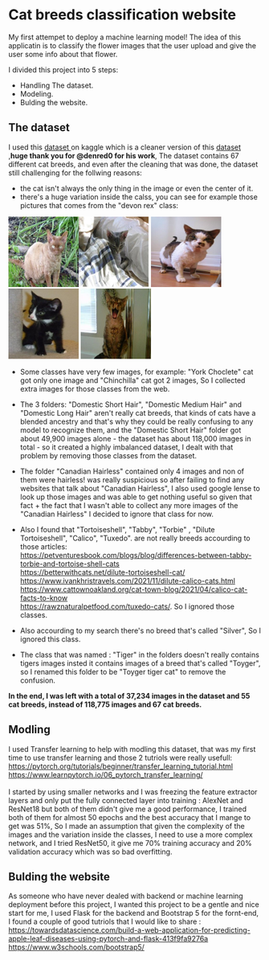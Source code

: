 # Cat breeds classification website

My first attempet to deploy a machine learning model!
The idea of this applicatin is to classify the flower images that the user upload and give the user some info about that flower.

I divided this project into 5 steps:

- Handling The dataset.<br>
- Modeling.<br>
- Bulding the website.<br>

## The dataset

I used this <a href="https://www.kaggle.com/datasets/denispotapov/cat-breeds-dataset-cleared">dataset </a> on kaggle which is a cleaner version of this <a href="https://www.kaggle.com/datasets/ma7555/cat-breeds-dataset" >dataset</a> ,**huge thank you for @denred0 for his work**, The dataset contains 67 different cat breeds, and even after the cleaning that was done, the dataset still challenging for the follwing reasons: 

- the cat isn't always the only thing in the image or even the center of it.<br> 
- there's a huge variation inside the calss, you can see for example those pictures that comes from the "devon rex" class:

<img src="https://github.com/Aml-Hassan-Abd-El-hamid/cat-breeds-classification-website/blob/main/readme_images/184devon%20rex328.jpg" width="140" height="140" ><img src="https://github.com/Aml-Hassan-Abd-El-hamid/cat-breeds-classification-website/blob/main/readme_images/21devon%20rex6.jpg" width="140" height="140" >
<img src="https://github.com/Aml-Hassan-Abd-El-hamid/cat-breeds-classification-website/blob/main/readme_images/2devon%20rex2.jpg" width="140" height="140" >
<img src="https://github.com/Aml-Hassan-Abd-El-hamid/cat-breeds-classification-website/blob/main/readme_images/devon%20rex15.jpg" width="140" height="140" >
<img src="https://github.com/Aml-Hassan-Abd-El-hamid/cat-breeds-classification-website/blob/main/readme_images/devon%20rex29.jpg" width="140" height="140" >

- Some classes have very few images, for example: "York Choclete" cat got only one image and "Chinchilla" cat got 2 images, So I collected extra images for those classes from the web.

- The 3 folders: "Domestic Short Hair", "Domestic Medium Hair" and "Domestic Long Hair" aren't really cat breeds, that kinds of cats have a blended ancestry and that's why they could be really confusing to any model to recognize them, and the "Domestic Short Hair" folder got about 49,900 images alone - the dataset has about 118,000 images in total - so it created a highly imbalanced dataset, I dealt with that problem by removing those classes from the dataset.

- The folder "Canadian Hairless" contained only 4 images and non of them were hairless! was really suspicious so after failing to find any websites that talk about "Canadian Hairless", I also used google lense to look up those images and was
able to get nothing useful so given that fact + the fact that I wasn't able to collect any more images of the "Canadian Hairless" I decided to ignore that class for now.

- Also I found that "Tortoiseshell", "Tabby",  "Torbie" , "Dilute Tortoiseshell", "Calico", "Tuxedo".  are not really breeds accourding to those articles:<br> https://petventuresbook.com/blogs/blog/differences-between-tabby-torbie-and-tortoise-shell-cats <br> https://betterwithcats.net/dilute-tortoiseshell-cat/ <br> https://www.ivankhristravels.com/2021/11/dilute-calico-cats.html <br> https://www.cattownoakland.org/cat-town-blog/2021/04/calico-cat-facts-to-know <br> https://rawznaturalpetfood.com/tuxedo-cats/. So I ignored those classes.

- Also accourding to my search there's no breed that's called "Silver", So I ignored this class.

- The class that was named : "Tiger" in the folders doesn't really contains tigers images insted it contains images of a breed that's called "Toyger", so I renamed this folder to be "Toyger tiger cat" to remove the confusion.

**In the end, I was left with a total of 37,234 images in the dataset and 55 cat breeds, instead of 118,775 images and 67 cat breeds.**

## Modling

I used Transfer learning to help with modling this dataset, that was my first time to use transfer learning and those 2 tutriols were really usefull:<br>
https://pytorch.org/tutorials/beginner/transfer_learning_tutorial.html <br>
https://www.learnpytorch.io/06_pytorch_transfer_learning/ <br>
<br>I started by using smaller networks and I was freezing the feature extractor layers and only put the fully connected layer into training : AlexNet and ResNet18 but both of them didn't give me a good performance, I trained both of them for almost 50 epochs and the best accuracy that I mange to get was 51%, So I made an assumption that given the complexity of the images and the variation inside the classes, I need to use a more complex network, and I tried ResNet50, it give me 70% training accuracy and 20% validation accuracy which was so bad overfitting. 

## Bulding the website

As someone who have never dealed with backend or machine learning deployment before this project, I wanted this project to be a gentle and nice start for me, I used Flask for the backend and Bootstrap 5 for the fornt-end, I found a couple of good tutriols that I would like to share : <br>
https://towardsdatascience.com/build-a-web-application-for-predicting-apple-leaf-diseases-using-pytorch-and-flask-413f9fa9276a <br>
https://www.w3schools.com/bootstrap5/
